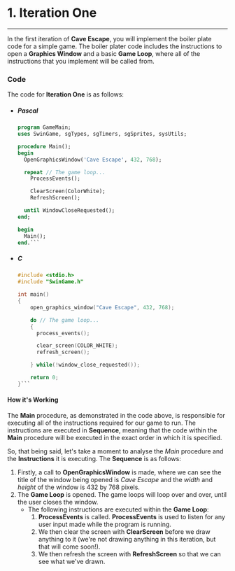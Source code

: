 # 1. Iteration One
---

In the first iteration of **Cave Escape**, you will implement the boiler plate code for a simple game. The boiler plater code includes the instructions to open a **Graphics Window** and a basic **Game Loop**, where all of the instructions that you implement will be called from.

### Code

The code for **Iteration One** is as follows:

* ##### Pascal
  ``` pascal
  program GameMain;
  uses SwinGame, sgTypes, sgTimers, sgSprites, sysUtils;

  procedure Main();
  begin
    OpenGraphicsWindow('Cave Escape', 432, 768);

    repeat // The game loop...
      ProcessEvents();

      ClearScreen(ColorWhite);
      RefreshScreen();

    until WindowCloseRequested();
  end;

  begin
    Main();
  end.```

* ##### C

  ``` c
  #include <stdio.h>
  #include "SwinGame.h"

  int main()
  {
      open_graphics_window("Cave Escape", 432, 768);

      do // The game loop...
      {
        process_events();

        clear_screen(COLOR_WHITE);
        refresh_screen();

      } while(!window_close_requested());

      return 0;
  }```

#### How it's Working
The **Main** procedure, as demonstrated in the code above, is responsible for executing all of the instructions required for our game to run. The instructions are executed in **Sequence**, meaning that the code within the **Main** procedure will be executed in the exact order in which it is specified.

So, that being said, let's take a moment to analyse the *Main* procedure and the **Instructions** it is executing. The **Sequence** is as follows:

  1. Firstly, a call to **OpenGraphicsWindow** is made, where we can see the title of the window being opened is *Cave Escape* and the *width* and *height* of the window is 432 by 768 pixels.
  2. The **Game Loop** is opened. The game loops will loop over and over, until the user closes the window.
     * The following instructions are executed within the **Game Loop**:
        1. **ProcessEvents** is called. **ProcessEvents** is used to listen for any user input made while the program is running.
        2. We then clear the screen with **ClearScreen** before we draw anything to it (we're not drawing anything in this iteration, but that will come soon!).
        3. We then refresh the screen with **RefreshScreen** so that we can see what we've drawn.
